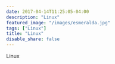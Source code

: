 ```yaml
---
date: 2017-04-14T11:25:05-04:00
description: "Linux"
featured_image: "/images/esmeralda.jpg"
tags: ["Linux"]
title: "Linux"
disable_share: false
---
```

Linux